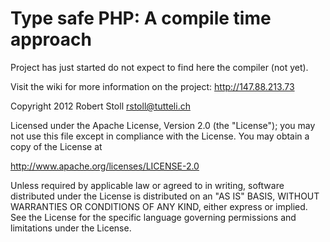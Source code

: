 Type safe PHP: A compile time approach
=====
Project has just started do not expect to find here the compiler (not yet).

Visit the wiki for more information on the project: http://147.88.213.73

Copyright 2012 Robert Stoll <rstoll@tutteli.ch>

Licensed under the Apache License, Version 2.0 (the "License");
you may not use this file except in compliance with the License.
You may obtain a copy of the License at

http://www.apache.org/licenses/LICENSE-2.0

Unless required by applicable law or agreed to in writing, software
distributed under the License is distributed on an "AS IS" BASIS,
WITHOUT WARRANTIES OR CONDITIONS OF ANY KIND, either express or implied.
See the License for the specific language governing permissions and
limitations under the License.